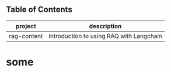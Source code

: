 ## Table of Contents
|project  |description  |
|--|--|
|rag-content  |Introduction to using RAQ with Langchain  |


# some 